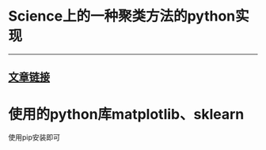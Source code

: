# Science上的一种聚类方法的python实现
---
[文章链接](http://science.sciencemag.org/content/344/6191/1492)
---
# 使用的python库matplotlib、sklearn
使用pip安装即可
